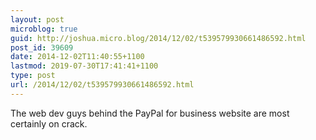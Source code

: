 ```yaml
---
layout: post
microblog: true
guid: http://joshua.micro.blog/2014/12/02/t539579930661486592.html
post_id: 39609
date: 2014-12-02T11:40:55+1100
lastmod: 2019-07-30T17:41:41+1100
type: post
url: /2014/12/02/t539579930661486592.html
---
```

The web dev guys behind the PayPal for business website are most certainly on crack.
